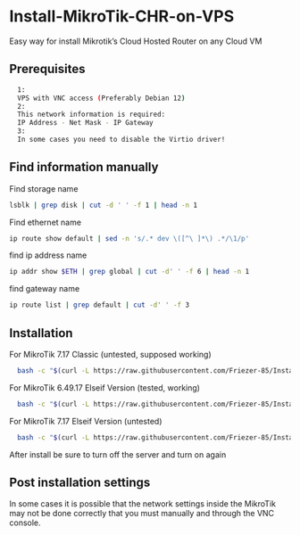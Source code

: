 # Install-MikroTik-CHR-on-VPS
Easy way for install Mikrotik’s Cloud Hosted Router on any Cloud VM

## Prerequisites

```bash
  1:
  VPS with VNC access (Preferably Debian 12)
  2:
  This network information is required:
  IP Address - Net Mask - IP Gateway
  3:
  In some cases you need to disable the Virtio driver!
```

## Find information manually
Find storage name
```bash
lsblk | grep disk | cut -d ' ' -f 1 | head -n 1
```
Find ethernet name
```bash
ip route show default | sed -n 's/.* dev \([^\ ]*\) .*/\1/p'
```
find ip address name
```bash
ip addr show $ETH | grep global | cut -d' ' -f 6 | head -n 1
```
find gateway name
```bash
ip route list | grep default | cut -d' ' -f 3
```
## Installation

For MikroTik 7.17 Classic (untested, supposed working)

```bash
  bash -c "$(curl -L https://raw.githubusercontent.com/Friezer-85/Install-MikroTik-CHR-on-VPS/main/install.sh)"
```

For MikroTik 6.49.17 Elseif Version (tested, working)

```bash
  bash -c "$(curl -L https://raw.githubusercontent.com/Friezer-85/Install-MikroTik-CHR-on-VPS/main/elseif649.sh)"
```

For MikroTik 7.17 Elseif Version (untested)

```bash
  bash -c "$(curl -L https://raw.githubusercontent.com/Friezer-85/Install-MikroTik-CHR-on-VPS/main/elseif.sh)"
```

After install be sure to turn off the server and turn on again
## Post installation settings

In some cases it is possible that the network settings inside the MikroTik may not be done correctly that you must manually and through the VNC console.
